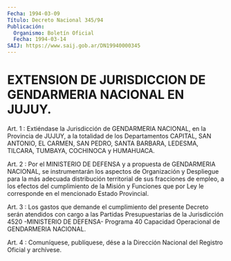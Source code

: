 ```yaml
---
Fecha: 1994-03-09
Título: Decreto Nacional 345/94
Publicación:
  Organismo: Boletín Oficial
  Fecha: 1994-03-14
SAIJ: https://www.saij.gob.ar/DN19940000345
---
```

# EXTENSION DE JURISDICCION DE GENDARMERIA NACIONAL EN JUJUY.

<a id="1"></a>
Art. 1 : Extiéndase la Jurisdicción de GENDARMERIA NACIONAL, en la  Provincia  de  JUJUY,  a  la  totalidad  de  los  Departamentos CAPITAL,   SAN  ANTONIO,  EL  CARMEN,  SAN  PEDRO,  SANTA  BARBARA, LEDESMA, TILCARA, TUMBAYA, COCHINOCA y HUMAHUACA.

<a id="2"></a>
Art.  2  :  Por  el  MINISTERIO  DE  DEFENSA  y a propuesta de GENDARMERIA NACIONAL, se instrumentarán los aspectos de Organización   y  Despliegue  para  la  más  adecuada  distribución territorial  de  sus  fracciones  de  empleo,  a  los  efectos  del cumplimiento de  la  Misión  y Funciones que por Ley le corresponde en el mencionado Estado Provincial.

<a id="3"></a>
Art.  3  : Los gastos que demande el cumplimiento del presente Decreto serán atendidos  con  cargo  a las Partidas Presupuestarias de  la  Jurisdicción  4520  -MINISTERIO  DE  DEFENSA-  Programa  40 Capacidad Operacional de GENDARMERIA NACIONAL.

<a id="4"></a>
Art. 4 : Comuníquese, publíquese, dése a la Dirección Nacional del Registro Oficial y archívese.